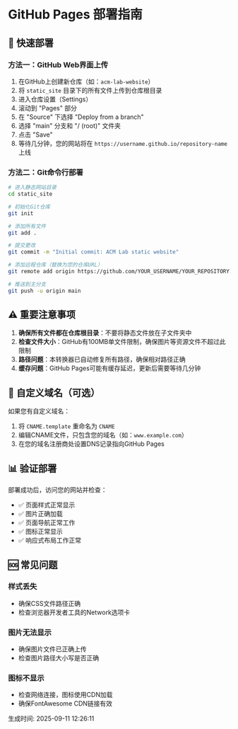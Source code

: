 # GitHub Pages 部署指南

## 🚀 快速部署

### 方法一：GitHub Web界面上传

1. 在GitHub上创建新仓库（如：`acm-lab-website`）
2. 将 `static_site` 目录下的所有文件上传到仓库根目录
3. 进入仓库设置（Settings）
4. 滚动到 "Pages" 部分
5. 在 "Source" 下选择 "Deploy from a branch"
6. 选择 "main" 分支和 "/ (root)" 文件夹
7. 点击 "Save"
8. 等待几分钟，您的网站将在 `https://username.github.io/repository-name` 上线

### 方法二：Git命令行部署

```bash
# 进入静态网站目录
cd static_site

# 初始化Git仓库
git init

# 添加所有文件
git add .

# 提交更改
git commit -m "Initial commit: ACM Lab static website"

# 添加远程仓库（替换为您的仓库URL）
git remote add origin https://github.com/YOUR_USERNAME/YOUR_REPOSITORY.git

# 推送到主分支
git push -u origin main
```

## ⚠️ 重要注意事项

1. **确保所有文件都在仓库根目录**：不要将静态文件放在子文件夹中
2. **检查文件大小**：GitHub有100MB单文件限制，确保图片等资源文件不超过此限制
3. **路径问题**：本转换器已自动修复所有路径，确保相对路径正确
4. **缓存问题**：GitHub Pages可能有缓存延迟，更新后需要等待几分钟

## 🔧 自定义域名（可选）

如果您有自定义域名：

1. 将 `CNAME.template` 重命名为 `CNAME`
2. 编辑CNAME文件，只包含您的域名（如：`www.example.com`）
3. 在您的域名注册商处设置DNS记录指向GitHub Pages

## 📊 验证部署

部署成功后，访问您的网站并检查：

- ✅ 页面样式正常显示
- ✅ 图片正确加载
- ✅ 页面导航正常工作
- ✅ 图标正常显示
- ✅ 响应式布局工作正常

## 🆘 常见问题

### 样式丢失
- 确保CSS文件路径正确
- 检查浏览器开发者工具的Network选项卡

### 图片无法显示  
- 确保图片文件已正确上传
- 检查图片路径大小写是否正确

### 图标不显示
- 检查网络连接，图标使用CDN加载
- 确保FontAwesome CDN链接有效

生成时间: 2025-09-11 12:26:11
